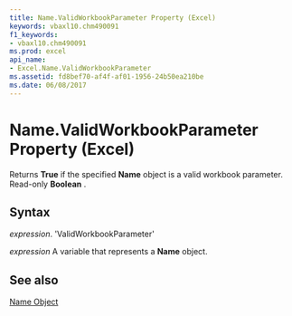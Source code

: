 ```yaml
---
title: Name.ValidWorkbookParameter Property (Excel)
keywords: vbaxl10.chm490091
f1_keywords:
- vbaxl10.chm490091
ms.prod: excel
api_name:
- Excel.Name.ValidWorkbookParameter
ms.assetid: fd8bef70-af4f-af01-1956-24b50ea210be
ms.date: 06/08/2017
---
```



# Name.ValidWorkbookParameter Property (Excel)

Returns  **True** if the specified **Name** object is a valid workbook parameter. Read-only **Boolean** .


## Syntax

 _expression_. 'ValidWorkbookParameter'

 _expression_ A variable that represents a **Name** object.


## See also


[Name Object](Excel.Name.md)


